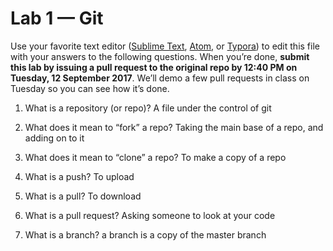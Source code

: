 # Lab 1 — Git

Use your favorite text editor ([Sublime Text](https://www.sublimetext.com/), [Atom](https://atom.io/), or [Typora](https://typora.io/)) to edit this file with your answers to the following questions. When you’re done, **submit this lab by issuing a pull request to the original repo by 12:40 PM on Tuesday, 12 September 2017**. We’ll demo a few pull requests in class on Tuesday so you can see how it’s done.

1. What is a repository (or repo)?
  A file under the control of git

2. What does it mean to “fork” a repo?
   Taking the main base of a repo, and adding on to it
3. What does it mean to “clone” a repo?
   To make a copy of a repo
4. What is a push?
    To  upload
5. What is a pull?
    To download
6. What is a pull request?
    Asking someone to look at your code
    
7. What is a branch?
      a branch is a copy of the master branch
